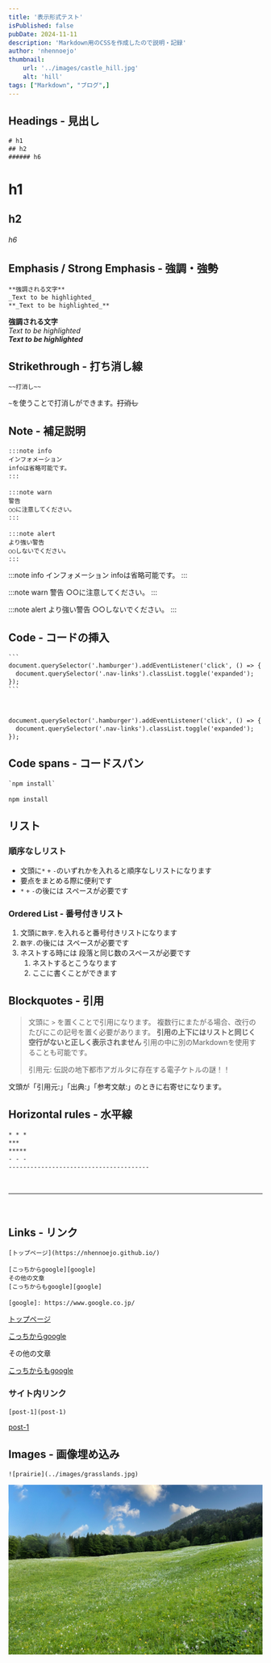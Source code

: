 ```yaml
---
title: '表示形式テスト'
isPublished: false
pubDate: 2024-11-11
description: 'Markdown用のCSSを作成したので説明・記録'
author: 'nhennoejo'
thumbnail:
    url: '../images/castle_hill.jpg'
    alt: 'hill'
tags: ["Markdown", "ブログ",]
---
```


## Headings - 見出し

```
# h1
## h2
###### h6
```

# h1
## h2
###### h6

## Emphasis / Strong Emphasis - 強調・強勢

```
**強調される文字**
_Text to be highlighted_
**_Text to be highlighted_**
```

**強調される文字** <br>
_Text to be highlighted_ <br>
**_Text to be highlighted_** <br>

## Strikethrough - 打ち消し線

```
~~打消し~~
```

`~`を使うことで打消しができます。~~打消し~~

## Note - 補足説明

```
:::note info
インフォメーション
infoは省略可能です。
:::

:::note warn
警告
○○に注意してください。
:::

:::note alert
より強い警告
○○しないでください。
:::
```

:::note info
インフォメーション
infoは省略可能です。
:::

:::note warn
警告
○○に注意してください。
:::

:::note alert
より強い警告
○○しないでください。
:::

## Code - コードの挿入

~~~
```
document.querySelector('.hamburger').addEventListener('click', () => {
  document.querySelector('.nav-links').classList.toggle('expanded');
});
```
~~~

<br>

```
document.querySelector('.hamburger').addEventListener('click', () => {
  document.querySelector('.nav-links').classList.toggle('expanded');
});
```

## Code spans - コードスパン

```
`npm install`
```

`npm install`

## リスト

### 順序なしリスト

* 文頭に`*` `+` `-`のいずれかを入れると順序なしリストになります
* 要点をまとめる際に便利です
* `*` `+` `-`の後には スペースが必要です

### Ordered List - 番号付きリスト

1. 文頭に`数字.`を入れると番号付きリストになります
2. `数字.`の後には スペースが必要です
3. ネストする時には 段落と同じ数のスペースが必要です
   1. ネストするとこうなります
   2. ここに書くことができます

## Blockquotes - 引用

> 文頭に `>` を置くことで引用になります。
> 複数行にまたがる場合、改行のたびにこの記号を置く必要があります。
> **引用の上下にはリストと同じく空行がないと正しく表示されません**
> 引用の中に別のMarkdownを使用することも可能です。
> 
> 引用元: 伝説の地下都市アガルタに存在する電子ケトルの謎！！

文頭が「引用元:」「出典:」「参考文献:」のときに右寄せになります。

## Horizontal rules - 水平線
```
* * *
***
*****
- - -
---------------------------------------
```
<br>

---

<br>

## Links - リンク

```
[トップページ](https://nhennoejo.github.io/)

[こっちからgoogle][google]
その他の文章
[こっちからもgoogle][google]

[google]: https://www.google.co.jp/
```

[トップページ](https://nhennoejo.github.io/)

[こっちからgoogle][google]

その他の文章

[こっちからもgoogle][google]

[google]: https://www.google.co.jp/

### サイト内リンク
```
[post-1](post-1)
```

[post-1](post-1)


## Images - 画像埋め込み
```
![prairie](../images/grasslands.jpg)
```

![prairie](../images/grasslands.jpg)
